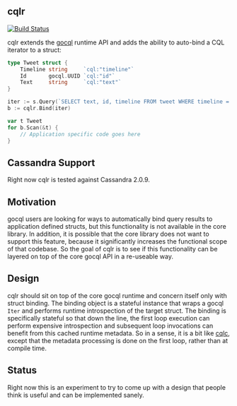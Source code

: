 cqlr
----

[![Build Status](https://travis-ci.org/relops/cqlr.png?branch=master)](https://travis-ci.org/relops/cqlr)

cqlr extends the [gocql][] runtime API and adds the ability to auto-bind a CQL iterator to a struct:

```go
type Tweet struct {
	Timeline string     `cql:"timeline"`
	Id       gocql.UUID `cql:"id"`
	Text     string     `cql:"text"`
}

iter := s.Query(`SELECT text, id, timeline FROM tweet WHERE timeline = ?`, "me").Iter()
b := cqlr.Bind(iter)

var t Tweet
for b.Scan(&t) {
	// Application specific code goes here
}
```

## Cassandra Support

Right now cqlr is tested against Cassandra 2.0.9.

## Motivation

gocql users are looking for ways to automatically bind query results to application defined structs, but this functionality is not available in the core library. In addition, it is possible that the core library does not want to support this feature, because it significantly increases the functional scope of that codebase. So the goal of cqlr is to see if this functionality can be layered on top of the core gocql API in a re-useable way.

## Design

cqlr should sit on top of the core gocql runtime and concern itself only with struct binding. The binding object is a stateful instance that wraps a gocql `Iter` and performs runtime introspection of the target struct. The binding is specifically stateful so that down the line, the first loop execution can perform expensive introspection and subsequent loop invocations can benefit from this cached runtime metadata. So in a sense, it is a bit like [cqlc][], except that the metadata processing is done on the first loop, rather than at compile time.

## Status

Right now this is an experiment to try to come up with a design that people think is useful and can be implemented sanely.

[gocql]: https://github.com/gocql/gocql
[cqlc]: https://github.com/relops/cqlc